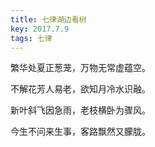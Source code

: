 ```yaml
---
title: 七律湖边看树
key: 2017.7.9
tags: 七律
---
```


繁华处夏正葱茏，万物无常虚蕴空。

不解花芳人易老，欲知月冷水识融。

新叶斜飞因急雨，老枝横卧为骤风。

今生不问来生事，客路飘然又朦胧。

</br>

